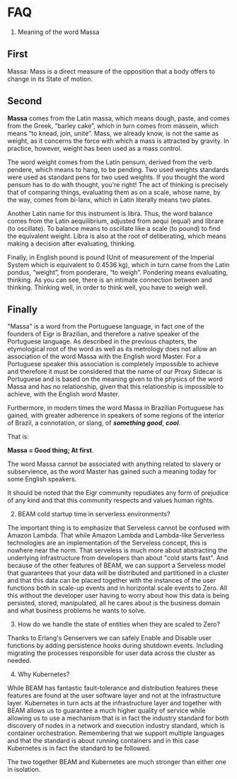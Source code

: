 # FAQ

1. Meaning of the word Massa

## First 

Massa: Mass is a direct measure of the opposition that a body offers to change in its State of motion.

## Second

**Massa** comes from the Latin massa, which means dough, paste, and comes from the Greek, “barley cake”, which in turn comes from mássein, which means “to knead, join, unite”. Mass, we already know, is not the same as weight, as it concerns the force with which a mass is attracted by gravity. In practice, however, weight has been used as a mass control.

The word weight comes from the Latin pensum, derived from the verb pendere, which means to hang, to be pending. Two used weights standards were used as standard pens for two used weights. If you thought the word pensum has to do with thought, you're right! The act of thinking is precisely that of comparing things, evaluating them as on a scale, whose name, by the way, comes from bi-lanx, which in Latin literally means two plates.

Another Latin name for this instrument is libra. Thus, the word balance comes from the Latin aequilibrium, adjusted from aequi (equal) and librare (to oscillate). To balance means to oscillate like a scale (to pound) to find the equivalent weight. Libra is also at the root of deliberating, which means making a decision after evaluating, thinking.

Finally, in English pound is pound (Unit of measurement of the Imperial System which is equivalent to 0.4536 kg), which in turn came from the Latin pondus, “weight”, from ponderare, “to weigh”. Pondering means evaluating, thinking. As you can see, there is an intimate connection between and thinking. Thinking well, in order to think well, you have to weigh well.

## Finally

"Massa" is a word from the Portuguese language, in fact one of the founders of Eigr is Brazilian, and therefore a native speaker of the Portuguese language. As described in the previous chapters, the etymological root of the word as well as its metrology does not allow an association of the word Massa with the English word Master. For a Portuguese speaker this association is completely impossible to achieve and therefore it must be considered that the name of our Proxy Sidecar is Portuguese and is based on the meaning given to the physics of the word Massa and has no relationship, given that this relationship is impossible to achieve, with the English word Master.

Furthermore, in modern times the word Massa in Brazilian Portuguese has gained, with greater adherence in speakers of some regions of the interior of Brazil, a connotation, or slang, of ***something good***, ***cool***.

That is:

**Massa = Good thing; At first**.

The word Massa cannot be associated with anything related to slavery or subservience, as the word Master has gained such a meaning today for some English speakers.

It should be noted that the Eigr community repudiates any form of prejudice of any kind and that this community respects and values human rights.

2. BEAM cold startup time in serverless environments?

The important thing is to emphasize that Serveless cannot be confused with Amazon Lambda. That while Amazon Lambda and Lambda-like Serverless technologies are an implementation of the Serveless concept, this is nowhere near the norm. That serveless is much more about abstracting the underlying infrastructure from developers than about "cold starts fast". And because of the other features of BEAM, we can support a Serveless model that guarantees that your data will be distributed and partitioned in a cluster and that this data can be placed together with the instances of the user functions both in scale-up events and in horizontal scale events to Zero.
All this without the developer user having to worry about how this data is being persisted, stored, manipulated, all he cares about is the business domain and what business problems he wants to solve.

3. How do we handle the state of entities when they are scaled to Zero?

Thanks to Erlang's Genservers we can safely Enable and Disable user functions by adding persistence hooks during shutdown events. Including migrating the processes responsible for user data across the cluster as needed.

4. Why Kubernetes?

While BEAM has fantastic fault-tolerance and distribution features these features are found at the user software layer and not at the infrastructure layer. Kubernetes in turn acts at the infrastructure layer and together with BEAM allows us to guarantee a much higher quality of service while allowing us to use a mechanism that is in fact the industry standard for both discovery of nodes in a network and execution industry standard, which is container orchestration. Remembering that we support multiple languages and that the standard is about running containers and in this case Kubernetes is in fact the standard to be followed.

The two together BEAM and Kubernetes are much stronger than either one in isolation.